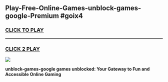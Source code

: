 
## Play-Free-Online-Games-unblock-games-google-Premium #goix4
<h3>
<a href="https://premium.freeplayer.one?title=unblock-games-google&ref=8M">CLICK TO PLAY</a></h3>
<hr>

<h3>
<a href="https://premium.freeplayer.one?title=unblock-games-google&ref=8M">CLICK 2 PLAY</a>
  
</h3>

<a href="https://premium.freeplayer.one?title=unblock-games-google&ref=8M"><img src="https://clearcache.store/games.png"></a>


**unblock-games-google games unblocked: Your Gateway to Fun and Accessible Online Gaming**
